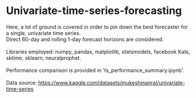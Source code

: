 # Univariate-time-series-forecasting
Here, a lot of ground is covered in order to pin down the best forecaster for a single, univariate time series.<br>
Direct 60-day and rolling 1-day forecast horizons are considered.<br> 
<br>
Libraries employed: numpy, pandas, matplotlib, statsmodels, facebook Kats, sktime, sklearn, neuralprophet.<br>
<br>
Performance comparison is provided in 'ts_performance_summary.ipynb'.<br>
<br>
Data source: https://www.kaggle.com/datasets/mukeshmanral/univariate-time-series

